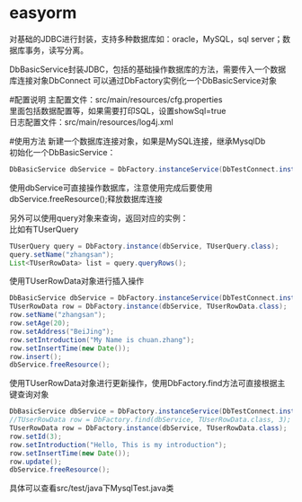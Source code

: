 # easyorm
对基础的JDBC进行封装，支持多种数据库如：oracle，MySQL，sql server；数据库事务，读写分离。

DbBasicService封装JDBC，包括的基础操作数据库的方法，需要传入一个数据库连接对象DbConnect
可以通过DbFactory实例化一个DbBasicService对象

#配置说明
主配置文件：src/main/resources/cfg.properties   
里面包括数据配置等，如果需要打印SQL，设置showSql=true  
日志配置文件：src/main/resources/log4j.xml  

#使用方法
新建一个数据库连接对象，如果是MySQL连接，继承MysqlDb  
初始化一个DbBasicService：  
```Java
DbBasicService dbService = DbFactory.instanceService(DbTestConnect.instance());  
```
使用dbService可直接操作数据库，注意使用完成后要使用dbService.freeResource();释放数据库连接  

另外可以使用query对象来查询，返回对应的实例：  
比如有TUserQuery  
```Java
TUserQuery query = DbFactory.instance(dbService, TUserQuery.class);  
query.setName("zhangsan");
List<TUserRowData> list = query.queryRows();  
```
使用TUserRowData对象进行插入操作
```Java
DbBasicService dbService = DbFactory.instanceService(DbTestConnect.instance());
TUserRowData row = DbFactory.instance(dbService, TUserRowData.class);
row.setName("zhangsan");
row.setAge(20);
row.setAddress("BeiJing");
row.setIntroduction("My Name is chuan.zhang");
row.setInsertTime(new Date());
row.insert();
dbService.freeResource();
```
使用TUserRowData对象进行更新操作，使用DbFactory.find方法可直接根据主键查询对象
```Java
DbBasicService dbService = DbFactory.instanceService(DbTestConnect.instance());
//TUserRowData row = DbFactory.find(dbService, TUserRowData.class, 3);
TUserRowData row = DbFactory.instance(dbService, TUserRowData.class);
row.setId(3);
row.setIntroduction("Hello, This is my introduction");
row.setInsertTime(new Date());
row.update();
dbService.freeResource();
```
具体可以查看src/test/java下MysqlTest.java类  
